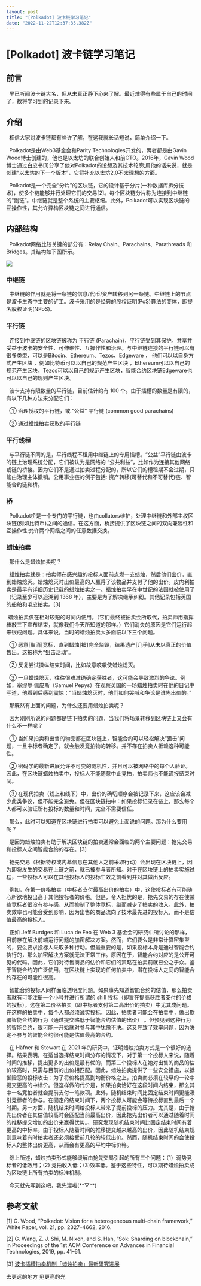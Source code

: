 ```yaml
---
layout: post
title: "[Polkadot] 波卡链学习笔记"
date: "2022-11-22T12:37:35.382Z"
---
```

\[Polkadot\] 波卡链学习笔记
====================

前言
--

  早已听闻波卡链大名，但从未真正静下心来了解。最近难得有些属于自己的时间了，故将学习到的记录下来。

介绍
--

  相信大家对波卡链都有些许了解，在这我就长话短说，简单介绍一下。

  Polkadot是由Web3基金会和Parity Technologies开发的，两者都是由Gavin Wood博士创建的，他也是以太坊的联合创始人和前CTO。2016年，Gavin Wood博士通过白皮书\[1\]分享了他对Polkadot的设想及其技术轮廓;用他的话来说，就是创建“以太坊的下一个版本”，它将补充以太坊2.0不太理想的方面。

  Polkadot是一个完全“分片”的区块链，它的设计基于分片(一种数据库拆分技术)，使多个链能够并行处理它们的交易\[2\]。每个区块链分片称为连接到中继链的“副链”。中继链就是整个系统的主要枢纽。此外，Polkadot可以实现区块链的互操作性，其允许异构区块链之间进行通信。

内部结构
----

  Polkadot网络比较关键的部分有：Relay Chain、Parachains、Parathreads 和 Bridges。其结构如下图所示。

![](https://img2022.cnblogs.com/blog/1980624/202211/1980624-20221122171407503-234535712.png)

### 中继链

  中继链的作用就是将一条链的信息/代币/资产转移到另一条链。中继链上的节点是波卡生态中主要的矿工。波卡采用的是经典的股权证明(PoS)算法的变体，即提名股权证明(NPoS)。

### 平行链

  连接到中继链的区块链被称为 平行链 (Parachain)，平行链受到其保护。共享并受益于波卡的安全性、可伸缩性、互操作性和治理。与中继链连接的平行链可以有很多类型，可以是Bitcoin、Ethereum、Tezos、Edgeware ， 他们可以以自身方式产生区块 ，例如比特币可以以自己的规范产生区块 ，Ethereum可以以自己的规范产生区块，Tezos可以以自己的规范产生区块，智能合约区块链Edgeware也可以以自己的规则产生区块。

  波卡支持有限数量的平行链，目前估计约有 100 个。由于插槽的数量是有限的，有以下几种方法来分配它们：

  ① 治理授权的平行链，或 “公益” 平行链 (common good parachains)

  ② 通过蜡烛拍卖获取的平行链

### 平行线程

  与平行链不同的是，平行线程不租用中继链上的专用插槽。“公益”平行链由波卡的链上治理系统分配，它们被认为是网络的 “公共利益”，比如作为连接其他网络或链的桥接。因为它们不是通过拍卖过程分配的，所以它们的槽租期不会过期，只能由治理主体撤销。公用事业链的例子包括: 资产转移(可替代和不可替代)链、智能合约链和桥。

### 桥

  Polkadot桥是一个专门的平行链，也由collators维护，处理中继链和外部主权区块链(例如比特币)之间的通信。在这方面，桥接提供了区块链之间的双向兼容性和互操作性;允许两个网络之间的任意数据交换。

### 蜡烛拍卖

  那什么是蜡烛拍卖呢？

  蜡烛拍卖就是：拍卖师在感兴趣的投标人面前点燃一支蜡烛，然后他们出价，直到蜡烛熄灭。蜡烛熄灭时出价最高的人赢得了该物品并支付了他的出价。皮内利拍卖是最早有详细历史记载的蜡烛拍卖之一。蜡烛拍卖早在中世纪的法国就被使用了（记录至少可以追溯到 1368 年），主要是为了解决继承纠纷。其他记录包括英国的船舶和毛皮拍卖。\[3\]

 蜡烛拍卖仅在相对较短的时间内使用。（它们最终被拍卖会所取代，拍卖师用指挥棒敲三下宣布结束，就像我们今天所知道的那样。）它们消失的原因是它们运行起来很成问题。具体来说，当时的蜡烛拍卖大多面临以下三个问题。

  ① 恶意\[取消\]竞标，直到蜡烛\[被\]完全烧毁，结果遗产\[几乎\]从未以真正的价值售出。这被称为“狙击活动”。

  ② 反复尝试操纵结束时间，比如故意咳嗽使蜡烛熄灭。

  ③ 一旦蜡烛熄灭，往往很难准确确定获胜者，这可能会导致激烈的争论。例如，塞缪尔·佩皮斯（Samuel Pepys）在观察英国的一场蜡烛拍卖时在他的日记中写道，他看到后感到震惊：“当蜡烛熄灭时，他们如何哭喊和争论是谁先出价的。” 

  那既然有上面的问题，为什么还要用蜡烛拍卖呢？

  因为刚刚所说的问题都是链下拍卖的问题，当我们将场景转移到区块链上又会有什么不一样呢？

  ① 当如果拍卖和出售的物品都在区块链上，智能合约可以轻松解决“狙击”问题，一旦中标者确定了，就会触发竞拍物的转移。并不存在拍卖人抵赖这种可能性。

  ② 密码学的最新进展允许不可变的随机性，并且可以被网络中的每个人验证。因此，在区块链蜡烛拍卖中，投标人不能随意中止竞拍，拍卖师也不能谎报结束时间。

  ③ 在现代拍卖（线上和线下）中，出价的确切顺序会被记录下来，这应该会减少此类争议，但不能完全避免。但在区块链拍中：如果投标记录在链上，那么每个人都可以验证所有投标的数量和时间，完全不需要信任。

  那么，此时可以知道在区块链进行拍卖可以避免上面说的问题。那为什么要用呢？

  是因为蜡烛拍卖有助于解决区块链的拍卖通常会面临的两个主要问题：抢先交易和投标人之间智能合约的存在。\[3\]

  抢先交易（根据特权或内幕信息在其他人之前采取行动）会出现在区块链上，因为即将发生的交易在上链之前，就已被参与者所知。对于在区块链上的拍卖实施过程，一些投标人可以在其他投标人的投标生效之前看到并对其做出反应。

  例如，在第一价格拍卖（中标者支付最高出价的拍卖）中，这使投标者有可能随心所欲地投出高于其他投标者的价格。但是，令人担忧的是，抢先交易的存在使某些竞标者很没有参与感，从而抑制了整体竞标，继而减少了拍卖的收入。此外，拍卖效率也可能会受到影响，因为出售的商品流向了技术最先进的投标人，而不是估值最高的投标人。

  正如 Jeff Burdges 和 Luca de Feo 在 Web 3 基金会的研究中所讨论的那样，目前存在解决前端运行问题的加密解决方案。然而，它们要么是非常计算密集型的，要么要求投标人采取多种行动。但最重要的是，如果投标本身是通过智能合约执行的，那么加密解决方案就无法正常工作。原因在于，智能合约对应的是公开可见的代码。因此，它们对待售商品的估价和它们的策略在拍卖前就已公之于众。鉴于智能合约的广泛使用，在区块链上实现的任何拍卖中，潜在投标人之间的智能合约存在的可能性很高。  

  智能合约投标人同样面临透明度问题。如果事先知道智能合约的估值，那么拍卖者就有可能注册一个小号并进行所谓的 shill 投标（即旨在提高获胜者支付的价格的投标）。这在第二价格拍卖（即中标者支付第二高出价的拍卖）中尤其成问题。在这样的拍卖中，每个人都必须诚实投标，因此，拍卖者可能会在拍卖中，做出欺骗智能合约的行为（通过提交略低于智能合约估值的出价） 。但预见到这种行为的智能合约，很可能一开始就对参与其中犹豫不决。这又导致了效率问题，因为决定不参与的智能合约很可能是估值最高的合约。

  在 Häfner 和 Stewart 在 2021 年的研究中，证明蜡烛拍卖方式是一个很好的选择。结果表明，在适当选择结束时间分布的情况下，对于第一个投标人来说，随着时间的推移，提出更多的出价是最有优的，而第二个投标人在她对出售的商品的估价较高时，只需与目前的出价相匹配。因此，蜡烛拍卖提供了一些安全措施，以抵御险恶的投标攻击：为了将价格提高到均衡价格之上，拍卖商必须在较早的一轮中提交更高的中标价。但这样做的代价是，如果拍卖恰好在这段时间内结束，那么其中一名竞拍者就会提前支付一笔款项。此外，随机结束时间比固定结束时间更能吸引竞标者的参与。在固定的结束时间下，两个投标人可能会等待投标直到最后一个时期。另一方面，随机结束时间给投标人带来了提前投标的压力。尤其是，由于抢先出价者在其估值较高时会匹配当前最高出价，因此抢先出价者可以通过随着时间的推移提交增加的出价来赢得优势。、研究发现随机结束时间比固定结束时间有着更高的中标率。由于投标人随着时间的推移提交越来越高的出价，因此随机结束规则意味着有时拍卖者还必须接受前几轮的较低出价。然而，随机结束时间的会使投标人的整体出价更高，从而会有更高的平均中标价格。

  综上所述，蜡烛拍卖形式能够缓解由抢先交易引起的所有三个问题：（1）弱势竞标者的低效用；(2) 竞拍收入低；(3)效率低。鉴于这些特性，可以期待蜡烛拍卖成为区块链上所有拍卖的标准机制。

  今天就先写到这吧，我先溜啦(\*^▽^\*)

参考文献
----

\[1\] G. Wood, “Polkadot: Vision for a heterogeneous multi-chain framework,” White Paper, vol. 21, pp. 2327–4662, 2016.

\[2\] G. Wang, Z. J. Shi, M. Nixon, and S. Han, “Sok: Sharding on blockchain,” in Proceedings of the 1st ACM Conference on Advances in Financial Technologies, 2019, pp. 41–61.

\[3\] [波卡插槽拍卖机制「蜡烛拍卖」最新研究进展](https://jishuin.proginn.com/p/763bfbd60a38)

去更远的地方 见更亮的光